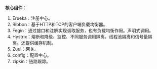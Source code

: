 **核心组件**：

1. Erueka：注册中心。
2. Ribbon：基于HTTP和TCP的客户端负载均衡器。
3. Fegin：通过接口和注解实现调取服务，也有负载均衡作用。声明式调用。
4. Hystrix：熔断和降级、监控、不同服务调用隔离。线程池隔离和信号量隔离。还提供缓存机制。
5. Zuul：网关。
6. config：配置中心。
7. zipkin：链路跟踪。

